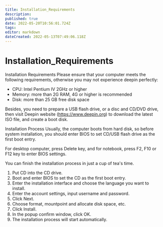 ```yaml
---
title: Installation_Requirements
description: 
published: true
date: 2022-05-20T10:56:01.724Z
tags: 
editor: markdown
dateCreated: 2022-05-13T07:49:06.118Z
---
```


# Installation_Requirements
Installation Requirements
Please ensure that your computer meets the following requirements, otherwise you may not experience deepin perfectly:

- CPU: Intel Pentium IV 2GHz or higher
- Memory: more than 2G RAM, 4G or higher is recommended
- Disk: more than 25 GB free disk space

Besides, you need to prepare a USB flash drive, or a disc and CD/DVD drive, then visit Deepin website (https://www.deepin.org) to download the latest ISO file, and create a boot disk.

Installation Process
Usually, the computer boots from hard disk, so before system installation, you should enter BIOS to set CD/USB flash drive as the first boot entry.

For desktop computer, press Delete key, and for notebook, press F2, F10 or F12 key to enter BIOS settings.

You can finish the installation process in just a cup of tea's time.

1. Put CD into the CD drive.
2. Boot and enter BIOS to set the CD as the first boot entry.
3. Enter the installation interface and choose the language you want to install.
4. Enter the account settings, input username and password.
5. Click Next.
6. Choose format, mountpoint and allocate disk space, etc.
7. Click Install.
8. In the popup confirm window, click OK.
9. The installation process will start automatically.